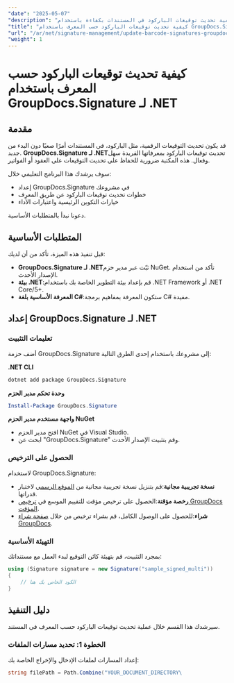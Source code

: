 ```yaml
---
"date": "2025-05-07"
"description": "تعرّف على كيفية تحديث توقيعات الباركود في المستندات بكفاءة باستخدام GroupDocs.Signature لـ .NET. اتبع دليلنا المفصل لإدارة التوقيعات."
"title": "كيفية تحديث توقيعات الباركود حسب المعرف باستخدام GroupDocs.Signature لـ .NET"
"url": "/ar/net/signature-management/update-barcode-signatures-groupdocs-signature-net/"
"weight": 1
---
```


# كيفية تحديث توقيعات الباركود حسب المعرف باستخدام GroupDocs.Signature لـ .NET

## مقدمة
قد يكون تحديث التوقيعات الرقمية، مثل الباركود، في المستندات أمرًا صعبًا دون البدء من جديد. **GroupDocs.Signature لـ .NET**تحديث توقيعات الباركود بمعرفاتها الفريدة سهل وفعال. هذه المكتبة ضرورية للحفاظ على تحديث التوقيعات على العقود أو الفواتير.

سوف يرشدك هذا البرنامج التعليمي خلال:
- إعداد GroupDocs.Signature في مشروعك
- خطوات تحديث توقيعات الباركود عن طريق المعرف
- خيارات التكوين الرئيسية واعتبارات الأداء

دعونا نبدأ بالمتطلبات الأساسية.

## المتطلبات الأساسية
قبل تنفيذ هذه الميزة، تأكد من أن لديك:
- **GroupDocs.Signature لـ .NET**ثبّت عبر مدير حزم NuGet. تأكد من استخدام الإصدار الأحدث.
- **بيئة .NET**:قم بإعداد بيئة التطوير الخاصة بك باستخدام .NET Framework أو .NET Core/5+.
- **المعرفة الأساسية بلغة C#**:ستكون المعرفة بمفاهيم برمجة C# مفيدة.

## إعداد GroupDocs.Signature لـ .NET
### تعليمات التثبيت
أضف حزمة GroupDocs.Signature إلى مشروعك باستخدام إحدى الطرق التالية:

**.NET CLI**
```bash
dotnet add package GroupDocs.Signature
```

**وحدة تحكم مدير الحزم**
```powershell
Install-Package GroupDocs.Signature
```

**واجهة مستخدم مدير الحزم NuGet**
- افتح مدير الحزم NuGet في Visual Studio.
- ابحث عن "GroupDocs.Signature" وقم بتثبيت الإصدار الأحدث.

### الحصول على الترخيص
لاستخدام GroupDocs.Signature:
- **نسخة تجريبية مجانية**:قم بتنزيل نسخة تجريبية مجانية من [الموقع الرسمي](https://releases.groupdocs.com/signature/net/) لاختبار قدراتها.
- **رخصة مؤقتة**:الحصول على ترخيص مؤقت للتقييم الموسع في [ترخيص GroupDocs المؤقت](https://purchase.groupdocs.com/temporary-license/).
- **شراء**:للحصول على الوصول الكامل، قم بشراء ترخيص من خلال [صفحة شراء GroupDocs](https://purchase.groupdocs.com/buy).

### التهيئة الأساسية
بمجرد التثبيت، قم بتهيئة كائن التوقيع لبدء العمل مع مستنداتك:

```csharp
using (Signature signature = new Signature("sample_signed_multi"))
{
    // الكود الخاص بك هنا
}
```

## دليل التنفيذ
سيرشدك هذا القسم خلال عملية تحديث توقيعات الباركود حسب المعرف في المستند.

### الخطوة 1: تحديد مسارات الملفات
إعداد المسارات لملفات الإدخال والإخراج الخاصة بك:

```csharp
string filePath = Path.Combine("YOUR_DOCUMENT_DIRECTORY\